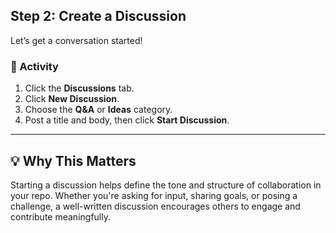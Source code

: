 <!--
  <<< Author notes: Step 2 >>>
  Start this step by acknowledging the previous step.
  Define terms and link to docs.github.com.
  Historic note: this step combines the commend, approve, and needs changes steps from the previous version.
-->

## Step 2: Create a Discussion

Let’s get a conversation started!

### 💬 Activity

1. Click the **Discussions** tab.
2. Click **New Discussion**.
3. Choose the **Q&A** or **Ideas** category.
4. Post a title and body, then click **Start Discussion**.

---

## 💡 Why This Matters

Starting a discussion helps define the tone and structure of collaboration in your repo. Whether you're asking for input, sharing goals, or posing a challenge, a well-written discussion encourages others to engage and contribute meaningfully.

